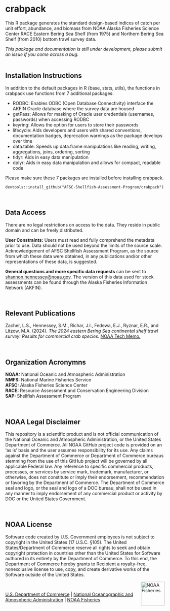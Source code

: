# crabpack

This R package generates the standard design-based indices of catch per
unit effort, abundance, and biomass from NOAA Alaska Fisheries Science
Center RACE Eastern Bering Sea Shelf (from 1975) and Northern Bering Sea
Shelf (from 2010) bottom trawl survey data.

*This package and documentation is still under development, please submit 
an issue if you come across a bug.*  
 

<!-- make package logo!! https://github.com/GuangchuangYu/hexSticker -->

## Installation Instructions  
In addition to the default packages in R (base, stats, utils), the
functions in crabpack use functions from 7 additional packages:

-   RODBC: Enables ODBC (Open Database Connectivity) interface the AKFIN
    Oracle database where the survey data are housed
-   getPass: Allows for masking of Oracle user credentials (usernames,
    passwords) when accessing RODBC
-   keyring: Allows the option for users to store their passwords
-   lifecycle: Aids developers and users with shared conventions,
    documentation badges, deprecation warnings as the package develops
    over time
-   data.table: Speeds up data.frame manipulations like reading,
    writing, aggregations, joins, ordering, sorting
-   tidyr: Aids in easy data manipulation
-   dplyr: Aids in easy data manipulation and allows for compact,
    readable code

Please make sure these 7 packages are installed before installing
crabpack.

```         
devtools::install_github("AFSC-Shellfish-Assessment-Program/crabpack")
```
&nbsp;  
## Data Access  
There are no legal restrictions on access to the data. They reside in
public domain and can be freely distributed. 

**User Constraints:** Users must read and fully comprehend the metadata
prior to use. Data should not be used beyond the limits of the source
scale. Acknowledgement of AFSC Shellfish Assessment Program, as the
source from which these data were obtained, in any publications and/or
other representations of these data, is suggested.

**General questions and more specific data requests** can be sent to
<shannon.hennessey@noaa.gov>. The version of this data used for stock 
assessments can be found through the Alaska Fisheries Information Network
(AKFIN). <!-- Something about AKFIN DB, who to contact/how to get access... -->

<!-- For questions about the eastern Bering Sea surveys, contact Duane 
Stevenson (<duane.stevenson@noaa.gov>). For questions specifically about 
crab data, contact Mike Litzow (<mike.litzow@noaa.gov>), the Shellfish 
Assessment Program lead.  -->

<!--&nbsp;   
## Collaborators   
The crabpack R package is a product of a AFSC-RACE-SAP working group 
regarding SAP data processes and index computation. Many thanks to those who 
participated in those working groups.

**AKCNOWLEDGE Em/GAP CONTRIBUTION!!**
Matt/AKFIN folks
Shannon Hennessey*  *package maintainer
Emily Ryznar - overall workflow, testing
Erin Fedewa - overall workflow, testing
Jon Richar - sql scrpits/oracle db maintenance
Mike? big picture?

**Data Processes Working Group**|**Index Computation Working Group**|**Supervisors**
:-----:|:-----:|:-----:
Alexandra Dowlin (AlexandraDowlin-NOAA)|Zack Oyafuso (zoyafuso-NOAA)*|Stan Kotwicki (StanKotwicki-NOAA)
Emily Markowitz (EmilyMarkowitz-NOAA)|Margaret Siple (MargaretSiple-NOAA)|Duane Stevenson (Duane-Stevenson-NOAA)
Liz Dawson (liz-dawson-NOAA)|Rebecca Haehn (RebeccaHaehn-NOAA)|Ned Laman (Ned-Laman-NOAA)
Sarah Friedman (SarahFriedman-NOAA)|Lukas DeFilippo (Lukas-DeFilippo-NOAA)|Susanne McDermott (smcdermo) 
Christopher Anderson (ChrisAnderson-NOAA)|Paul von Szalay (vszalay)| 
Nancy Roberson (NancyRoberson)|Thaddaeus Buser (ThaddaeusBuser-NOAA)| 
 |*package maintainer| 

&nbsp;  
## Legacy  
Here is an non-exhaustive list of people who provided the foundation for many 
of the functions in this package:

AI-GOA: Michael Martin, Peter Munro, Ned Laman

Bering Sea: REM, Jason Conner, Jerry Hoff, Rebecca Haehn 

Many of the index calculations are from Wakabayashi et al. (1985):

Wakabayashi, K., R. G. Bakkala, and M. S. Alton. 1985. Methods of the 
     U.S.-Japan demersal trawl surveys, p. 7-29. In R. G. Bakkala and K. 
     Wakabayashi (editors), Results of cooperative U.S.-Japan groundfish 
     investigations in the Bering Sea during May-August 1979. Int. North Pac. 
     Fish. Comm. Bull. 44.
-->


&nbsp;   
## Relevant Publications  
Zacher, L.S., Hennessey, S.M., Richar, J.I., Fedewa, E.J., Ryznar, E.R., and Litzow,
M.A. (2024). *The 2024 eastern Bering Sea continental shelf trawl
survey: Results for commercial crab species*. [NOAA Tech Memo.](https://repository.library.noaa.gov/view/noaa/66166/noaa_66166_DS1.pdf)

&nbsp;  
## Organization Acronymns  
**NOAA:** National Oceanic and Atmospheric Administration  
**NMFS:** National Marine Fisheries Service  
**AFSC:** Alaska Fisheries Science Center  
**RACE:** Resource Assessment and Conservation Engineering Division  
**SAP:** Shellfish Assessment Program  

&nbsp;  
## NOAA Legal Disclaimer  
This repository is a scientific product and is not official
communication of the National Oceanic and Atmospheric Administration, or
the United States Department of Commerce. All NOAA GitHub project code
is provided on an ‘as is’ basis and the user assumes responsibility for
its use. Any claims against the Department of Commerce or Department of
Commerce bureaus stemming from the use of this GitHub project will be
governed by all applicable Federal law. Any reference to specific
commercial products, processes, or services by service mark, trademark,
manufacturer, or otherwise, does not constitute or imply their
endorsement, recommendation or favoring by the Department of Commerce.
The Department of Commerce seal and logo, or the seal and logo of a DOC
bureau, shall not be used in any manner to imply endorsement of any
commercial product or activity by DOC or the United States Government.

&nbsp;  
## NOAA License  
Software code created by U.S. Government employees is not subject to
copyright in the United States (17 U.S.C. §105). The United
States/Department of Commerce reserve all rights to seek and obtain
copyright protection in countries other than the United States for
Software authored in its entirety by the Department of Commerce. To this
end, the Department of Commerce hereby grants to Recipient a
royalty-free, nonexclusive license to use, copy, and create derivative
works of the Software outside of the United States.

<img  align="right" src="https://raw.githubusercontent.com/nmfs-general-modeling-tools/nmfspalette/main/man/figures/noaa-fisheries-rgb-2line-horizontal-small.png" alt="NOAA Fisheries" height="75"/>

&nbsp;  

[U.S. Department of Commerce](https://www.commerce.gov/) \| [National
Oceanographic and Atmospheric Administration](https://www.noaa.gov) \|
[NOAA Fisheries](https://www.fisheries.noaa.gov/)
